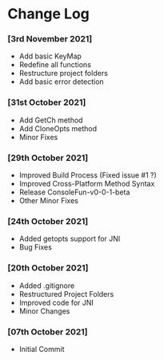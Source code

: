 
[//]: # ( Copyright 2021 Dwij Bavisi <dwijbavisi@gmail.com>                   )
[//]: # (                                                                     )
[//]: # ( Licensed under the Taciturn Coder License v0.0.1, the "License";    )
[//]: # ( You may not use this file except in compliance with the License.    )
[//]: # ( You may obtain a copy of the License at:                            )
[//]: # (         https://taciturncoder.github.io/License/v0-0-1              )
[//]: # (                                                                     )
[//]: # ( See the License for the permissions and limitations.                )

# Change Log

### [3rd November 2021]
* Add basic KeyMap
* Redefine all functions
* Restructure project folders
* Add basic error detection

### [31st October 2021]
* Add GetCh method
* Add CloneOpts method
* Minor Fixes

### [29th October 2021]
* Improved Build Process (Fixed issue #1 ?)
* Improved Cross-Platform Method Syntax
* Release ConsoleFun-v0-0-1-beta
* Other Minor Fixes

### [24th October 2021]
* Added getopts support for JNI
* Bug Fixes

### [20th October 2021]
* Added .gitignore
* Restructured Project Folders
* Improved code for JNI
* Minor Changes

### [07th October 2021]
* Initial Commit
